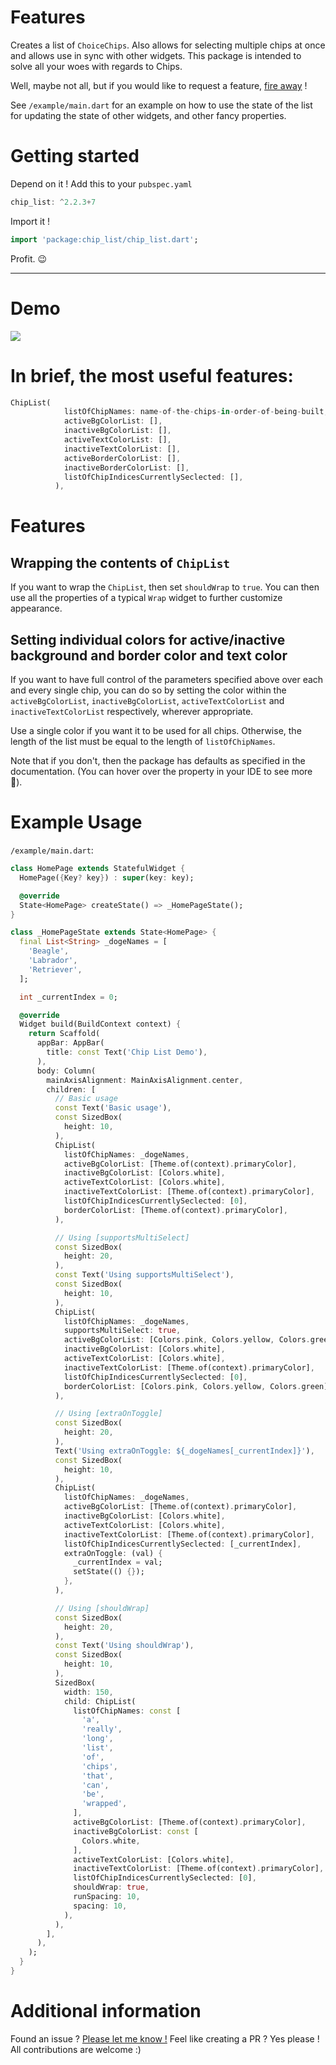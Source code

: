 
# Features

Creates a list of `ChoiceChips`. Also allows for selecting multiple chips at once and allows use in sync with other widgets. This package is intended to solve all your woes with regards to Chips. 

Well, maybe not all, but if you would like to request a feature,  [fire away](https://github.com/bossbeagle1509/chip_list/issues) !

See `/example/main.dart` for an example on how to use the state of the list for updating the state of other widgets, and other fancy properties.

# Getting started

Depend on it ! Add this to your `pubspec.yaml`

```dart
chip_list: ^2.2.3+7
```

Import it !

```dart
import 'package:chip_list/chip_list.dart';
```
Profit. 😉

---

# Demo

![](https://raw.githubusercontent.com/bossbeagle1509/chip_list/main/example_gif.gif)


# In brief, the most useful features:

```dart
ChipList(
            listOfChipNames: name-of-the-chips-in-order-of-being-built,
            activeBgColorList: [],
            inactiveBgColorList: [],
            activeTextColorList: [],
            inactiveTextColorList: [],
            activeBorderColorList: [],
            inactiveBorderColorList: [],
            listOfChipIndicesCurrentlySeclected: [],
          ),
```

# Features

## Wrapping the contents of `ChipList`
If you want to wrap the `ChipList`, then set `shouldWrap` to `true`. 
You can then use all the properties of a typical `Wrap` widget to further customize appearance.



## Setting individual colors for active/inactive background and border color and text color
If you want to have full control of the parameters specified above over each and every single chip, you can do so by setting the color within the `activeBgColorList`, `inactiveBgColorList`,
`activeTextColorList` and `inactiveTextColorList` respectively, wherever appropriate. 

Use a single color if you want it to be used for all chips. Otherwise, the length of the list must be equal to the length of `listOfChipNames`.

Note that if you don't, then the package has defaults as specified in the documentation. (You can hover over the property  in your IDE to see more 🙂).

# Example Usage

`/example/main.dart`:

```dart
class HomePage extends StatefulWidget {
  HomePage({Key? key}) : super(key: key);

  @override
  State<HomePage> createState() => _HomePageState();
}

class _HomePageState extends State<HomePage> {
  final List<String> _dogeNames = [
    'Beagle',
    'Labrador',
    'Retriever',
  ];

  int _currentIndex = 0;

  @override
  Widget build(BuildContext context) {
    return Scaffold(
      appBar: AppBar(
        title: const Text('Chip List Demo'),
      ),
      body: Column(
        mainAxisAlignment: MainAxisAlignment.center,
        children: [
          // Basic usage
          const Text('Basic usage'),
          const SizedBox(
            height: 10,
          ),
          ChipList(
            listOfChipNames: _dogeNames,
            activeBgColorList: [Theme.of(context).primaryColor],
            inactiveBgColorList: [Colors.white],
            activeTextColorList: [Colors.white],
            inactiveTextColorList: [Theme.of(context).primaryColor],
            listOfChipIndicesCurrentlySeclected: [0],
            borderColorList: [Theme.of(context).primaryColor],
          ),

          // Using [supportsMultiSelect]
          const SizedBox(
            height: 20,
          ),
          const Text('Using supportsMultiSelect'),
          const SizedBox(
            height: 10,
          ),
          ChipList(
            listOfChipNames: _dogeNames,
            supportsMultiSelect: true,
            activeBgColorList: [Colors.pink, Colors.yellow, Colors.green],
            inactiveBgColorList: [Colors.white],
            activeTextColorList: [Colors.white],
            inactiveTextColorList: [Theme.of(context).primaryColor],
            listOfChipIndicesCurrentlySeclected: [0],
            borderColorList: [Colors.pink, Colors.yellow, Colors.green],
          ),

          // Using [extraOnToggle]
          const SizedBox(
            height: 20,
          ),
          Text('Using extraOnToggle: ${_dogeNames[_currentIndex]}'),
          const SizedBox(
            height: 10,
          ),
          ChipList(
            listOfChipNames: _dogeNames,
            activeBgColorList: [Theme.of(context).primaryColor],
            inactiveBgColorList: [Colors.white],
            activeTextColorList: [Colors.white],
            inactiveTextColorList: [Theme.of(context).primaryColor],
            listOfChipIndicesCurrentlySeclected: [_currentIndex],
            extraOnToggle: (val) {
              _currentIndex = val;
              setState(() {});
            },
          ),

          // Using [shouldWrap]
          const SizedBox(
            height: 20,
          ),
          const Text('Using shouldWrap'),
          const SizedBox(
            height: 10,
          ),
          SizedBox(
            width: 150,
            child: ChipList(
              listOfChipNames: const [
                'a',
                'really',
                'long',
                'list',
                'of',
                'chips',
                'that',
                'can',
                'be',
                'wrapped',
              ],
              activeBgColorList: [Theme.of(context).primaryColor],
              inactiveBgColorList: const [
                Colors.white,
              ],
              activeTextColorList: [Colors.white],
              inactiveTextColorList: [Theme.of(context).primaryColor],
              listOfChipIndicesCurrentlySeclected: [0],
              shouldWrap: true,
              runSpacing: 10,
              spacing: 10,
            ),
          ),
        ],
      ),
    );
  }
}

```

# Additional information

Found an issue ? [Please let me know !](https://github.com/bossbeagle1509/chip_list/issues)
Feel like creating a PR ? Yes please ! All contributions are welcome :)

